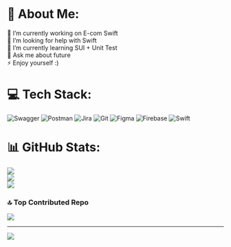# 💫 About Me:
🔭 I’m currently working on E-com Swift<br>🤝 I’m looking for help with Swift<br>🌱 I’m currently learning SUI + Unit Test<br>💬 Ask me about future<br>⚡ Enjoy yourself :)


# 💻 Tech Stack:
![Swagger](https://img.shields.io/badge/-Swagger-%23Clojure?style=for-the-badge&logo=swagger&logoColor=white) ![Postman](https://img.shields.io/badge/Postman-FF6C37?style=for-the-badge&logo=postman&logoColor=white) ![Jira](https://img.shields.io/badge/jira-%230A0FFF.svg?style=for-the-badge&logo=jira&logoColor=white) ![Git](https://img.shields.io/badge/git-%23F05033.svg?style=for-the-badge&logo=git&logoColor=white) ![Figma](https://img.shields.io/badge/figma-%23F24E1E.svg?style=for-the-badge&logo=figma&logoColor=white) ![Firebase](https://img.shields.io/badge/firebase-a08021?style=for-the-badge&logo=firebase&logoColor=ffcd34) ![Swift](https://img.shields.io/badge/swift-F54A2A?style=for-the-badge&logo=swift&logoColor=white)
# 📊 GitHub Stats:
![](https://github-readme-stats.vercel.app/api?username=Octaine17&theme=dark&hide_border=false&include_all_commits=true&count_private=true)<br/>
![](https://github-readme-streak-stats.herokuapp.com/?user=Octaine17&theme=dark&hide_border=true)<br/>
![](https://github-readme-stats.vercel.app/api/top-langs/?username=Octaine17&theme=dark&hide_border=false&include_all_commits=true&count_private=true&layout=compact)

### 🔝 Top Contributed Repo
![](https://github-contributor-stats.vercel.app/api?username=Octaine17&limit=5&theme=dark&combine_all_yearly_contributions=true)

---
[![](https://visitcount.itsvg.in/api?id=Octaine17&icon=2&color=3)](https://visitcount.itsvg.in)

<!-- Proudly created with GPRM ( https://gprm.itsvg.in ) -->
